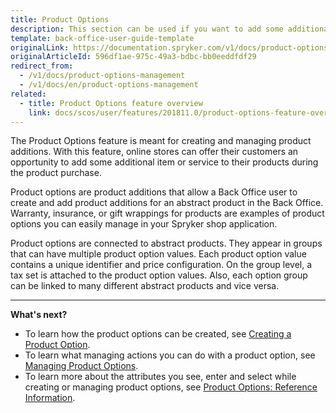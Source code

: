 ```yaml
---
title: Product Options
description: This section can be used if you want to add some additional services to your product- gift wrappings, insurance, etc.
template: back-office-user-guide-template
originalLink: https://documentation.spryker.com/v1/docs/product-options-management
originalArticleId: 596df1ae-975c-49a3-bdbc-bb0eeddfdf29
redirect_from:
  - /v1/docs/product-options-management
  - /v1/docs/en/product-options-management
related:
  - title: Product Options feature overview
    link: docs/scos/user/features/201811.0/product-options-feature-overview.html
---
```


The Product Options feature is meant for creating and managing product additions. With this feature, online stores can offer their customers an opportunity to add some additional item or service to their products during the product purchase.

Product options are product additions that allow a Back Office user to create and add product additions for an abstract product in the Back Office. Warranty, insurance, or gift wrappings for products are examples of product options you can easily manage in your Spryker shop application.

Product options are connected to abstract products. They appear in groups that can have multiple product option values. Each product option value contains a unique identifier and price configuration. On the group level, a tax set is attached to the product option values. Also, each option group can be linked to many different abstract products and vice versa.
***
**What's next?**

* To learn how the product options can be created, see [Creating a Product Option](/docs/scos/user/back-office-user-guides/{{page.version}}/catalog/product-options/creating-product-options.html).
* To learn what managing actions you can do with a product option, see  [Managing Product Options](/docs/scos/user/back-office-user-guides/{{page.version}}/catalog/product-options/managing-product-options.html).
* To learn more about the attributes you see, enter and select while creating or managing product options, see [Product Options: Reference Information](/docs/scos/user/back-office-user-guides/{{page.version}}/catalog/product-options/references/product-options-reference-information.html).
